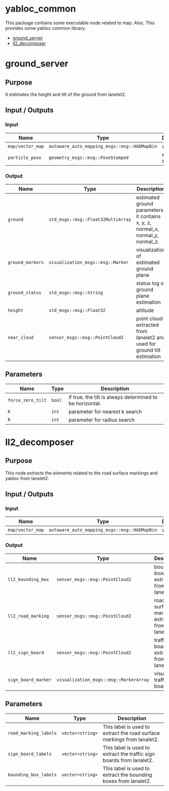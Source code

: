 # yabloc_common

This package contains some executable node related to map. Also, This provides some yabloc common library.

* [ground_server](#ground_server)
* [ll2_decomposer](#ll2_decomposer)


# ground_server

## Purpose

It estimates the height and tilt of the ground from lanelet2.
## Input / Outputs

### Input

| Name             | Type                                         | Description         |
|------------------|----------------------------------------------|---------------------|
| `map/vector_map` | `autoware_auto_mapping_msgs::msg::HADMapBin` | vector map          |
| `particle_pose`  | `geometry_msgs::msg::PoseStamped`            | estiamted self pose |

### Output

| Name             | Type                               | Description                                                                     |
|------------------|------------------------------------|---------------------------------------------------------------------------------|
| `ground`         | `std_msgs::msg::Float32MultiArray` | estimated ground parameters. it contains x, y, z, normal_x, normal_y, normal_z. |
| `ground_markers` | `visualization_msgs::msg::Marker`  | visualization of estimated ground plane                                         |
| `ground_status`  | `std_msgs::msg::String`            | status log of ground plane estimation                                           |
| `height`         | `std_msgs::msg::Float32`           | altitude                                                                        |
| `near_cloud`     | `sensor_msgs::msg::PointCloud2`    | point cloud extracted from lanelet2 and used for ground tilt estimation         |

## Parameters
| Name              | Type   | Description                                              |
|-------------------|--------|----------------------------------------------------------|
| `force_zero_tilt` | `bool` | if true, the tilt is always determined to be horizontal. |
| `K`               | `int`  | parameter for nearest k search                           |
| `R`               | `int`  | parameter for radius search                              |

# ll2_decomposer

## Purpose

This node extracts the elements related to the road surface markings and yabloc from lanelet2.
## Input / Outputs

### Input

| Name             | Type                                         | Description |
|------------------|----------------------------------------------|-------------|
| `map/vector_map` | `autoware_auto_mapping_msgs::msg::HADMapBin` | vector map  |

### Output

| Name                | Type                                   | Description                                   |
|---------------------|----------------------------------------|-----------------------------------------------|
| `ll2_bounding_box`  | `sensor_msgs::msg::PointCloud2`        | bounding boxes extracted from lanelet2        |
| `ll2_road_marking`  | `sensor_msgs::msg::PointCloud2`        | road surface markings extracted from lanelet2 |
| `ll2_sign_board`    | `sensor_msgs::msg::PointCloud2`        | traffic sign boards extracted from lanelet2   |
| `sign_board_marker` | `visualization_msgs::msg::MarkerArray` | visualized traffic sign boards                |


## Parameters
| Name                  | Type             | Description                                                            |
|-----------------------|------------------|------------------------------------------------------------------------|
| `road_marking_labels` | `vector<string>` | This label is used to extract the road surface markings from lanalet2. |
| `sign_board_labels`   | `vector<string>` | This label is used to extract the traffic sign boards from lanalet2.   |
| `bounding_box_labels` | `vector<string>` | This label is used to extract the bounding boxes from lanalet2.        |